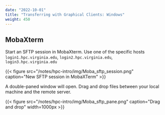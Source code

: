 ```yaml
---
date: "2022-10-01"
title: "Transferring with Graphical Clients: Windows"
weight: 450
---
```


## MobaXterm

Start an SFTP session in MobaXterm.  Use one of the specific hosts `login1.hpc.virginia.edu`, `login2.hpc.virginia.edu`, `login3.hpc.virginia.edu`

{{< figure src="/notes/hpc-intro/img/Moba_sftp_session.png" caption="New SFTP session in MobaXTerm" >}}

A double-paned window will open.  Drag and drop files between your local machine and the remote server.

{{< figure src="/notes/hpc-intro/img/Moba_sftp_pane.png" caption="Drag and drop" width=1000px >}}

